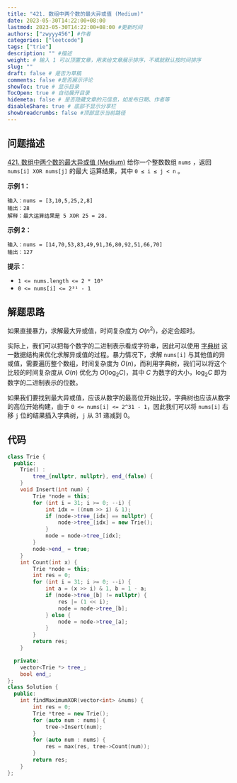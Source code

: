 ```yaml
---
title: "421. 数组中两个数的最大异或值 (Medium)"
date: 2023-05-30T14:22:00+08:00
lastmod: 2023-05-30T14:22:00+08:00 #更新时间
authors: ["zwyyy456"] #作者
categories: ["leetcode"]
tags: ["trie"]
description: "" #描述
weight: # 输入 1 可以顶置文章，用来给文章展示排序，不填就默认按时间排序
slug: ""
draft: false # 是否为草稿
comments: false #是否展示评论
showToc: true # 显示目录
TocOpen: true # 自动展开目录
hidemeta: false # 是否隐藏文章的元信息，如发布日期、作者等
disableShare: true # 底部不显示分享栏
showbreadcrumbs: false #顶部显示当前路径
---
```

## 问题描述
[421. 数组中两个数的最大异或值 (Medium)](https://leetcode.cn/problems/maximum-xor-of-two-numbers-in-an-array/)
给你一个整数数组 `nums` ，返回 `nums[i] XOR nums[j]` 的最大
运算结果，其中 `0 ≤ i ≤ j < n` 。

**示例 1：**

```
输入：nums = [3,10,5,25,2,8]
输出：28
解释：最大运算结果是 5 XOR 25 = 28.
```

**示例 2：**

```
输入：nums = [14,70,53,83,49,91,36,80,92,51,66,70]
输出：127

```

**提示：**

- `1 <= nums.length <= 2 * 10⁵`
- `0 <= nums[i] <= 2³¹ - 1`

## 解题思路
如果直接暴力，求解最大异或值，时间复杂度为 $O(n^2)$，必定会超时。

实际上，我们可以把每个数字的二进制表示看成字符串，因此可以使用 [字典树](https://blog.zwyyy456.tech/zh/posts/tech/trie/) 这一数据结构来优化求解异或值的过程。暴力情况下，求解 `nums[i]` 与其他值的异或值，需要遍历整个数组，时间复杂度为 $O(n)$，而利用字典树，我们可以将这个比较的时间复杂度从 $O(n)$ 优化为 $O(\log_2C)$，其中 $C$ 为数字的大小，$\log_2C$ 即为数字的二进制表示的位数。

如果我们要找到最大异或值，应该从数字的最高位开始比较，字典树也应该从数字的高位开始构建，由于 `0 <= nums[i] <= 2^31 - 1`，因此我们可以将 `nums[i]` 右移 `j` 位的结果插入字典树，`j` 从 $31$ 递减到 $0$。

## 代码
```cpp
class Trie {
  public:
    Trie() :
        tree_{nullptr, nullptr}, end_(false) {
    }
    void Insert(int num) {
        Trie *node = this;
        for (int i = 31; i >= 0; --i) {
            int idx = ((num >> i) & 1);
            if (node->tree_[idx] == nullptr) {
                node->tree_[idx] = new Trie();
            }
            node = node->tree_[idx];
        }
        node->end_ = true;
    }
    int Count(int x) {
        Trie *node = this;
        int res = 0;
        for (int i = 31; i >= 0; --i) {
            int a = (x >> i) & 1, b = 1 - a;
            if (node->tree_[b] != nullptr) {
                res |= (1 << i);
                node = node->tree_[b];
            } else {
                node = node->tree_[a];
            }
        }
        return res;
    }

  private:
    vector<Trie *> tree_;
    bool end_;
};
class Solution {
  public:
    int findMaximumXOR(vector<int> &nums) {
        int res = 0;
        Trie *tree = new Trie();
        for (auto num : nums) {
            tree->Insert(num);
        }
        for (auto num : nums) {
            res = max(res, tree->Count(num));
        }
        return res;
    }
};
```
